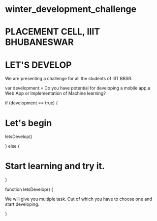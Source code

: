 # winter_development_challenge 

# PLACEMENT CELL, IIIT BHUBANESWAR
# LET'S DEVELOP
We are presenting a challenge for all the students of IIIT BBSR.

var development = Do you have potential for developing a mobile app,a Web App or Implementation of Machine learning?

if (development == true) {

# Let's begin

  letsDevelop()
  
 } else {
 
# Start learning and try it.
 
 }


function letsDevelop() {

  We will give you multiple task. Out of which you have to choose one and start developing.

}
